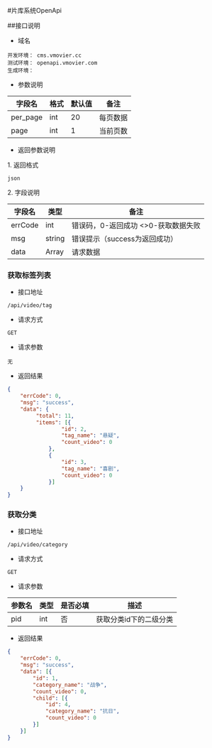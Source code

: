 #片库系统OpenApi

##接口说明
+ 域名
```
开发环境： cms.vmovier.cc
测试环境： openapi.vmovier.com
生成环境： 
```
+ 参数说明

字段名     | 格式     | 默认值     | 备注
-------- | --- | --- | --- 
per_page | int | 20 | 每页数据
page     | int | 1  | 当前页数

+ 返回参数说明

1\. 返回格式
```
json
```
2\. 字段说明

字段名     | 类型     | 备注
-------- | --- | ---
errCode | int | 错误码，0-返回成功 <>0-获取数据失败
msg | string | 错误提示（success为返回成功）
data | Array | 请求数据
### 获取标签列表
+ 接口地址
```
/api/video/tag
```
+ 请求方式
```
GET
```
+ 请求参数
```
无
```

+ 返回结果
```json
{
    "errCode": 0,
    "msg": "success",
    "data": {
         "total": 11,
         "items": [{
                 "id": 2,
                 "tag_name": "悬疑",
                 "count_video": 0
             },
             {
                 "id": 3,
                 "tag_name": "喜剧",
                 "count_video": 0
             }]
    }
}
```
### 获取分类
+ 接口地址
```
/api/video/category
```
+ 请求方式
```
GET
```
+ 请求参数

参数名     | 类型     | 是否必填     | 描述
-------- | --- | ---| ---
pid | int | 否 | 获取分类id下的二级分类

+ 返回结果
```json
{
    "errCode": 0,
    "msg": "success",
    "data": [{
        "id": 1,
        "category_name": "战争",
        "count_video": 0,
        "child": [{
            "id": 4,
            "category_name": "抗日",
            "count_video": 0
        }]
    }]
}
```
